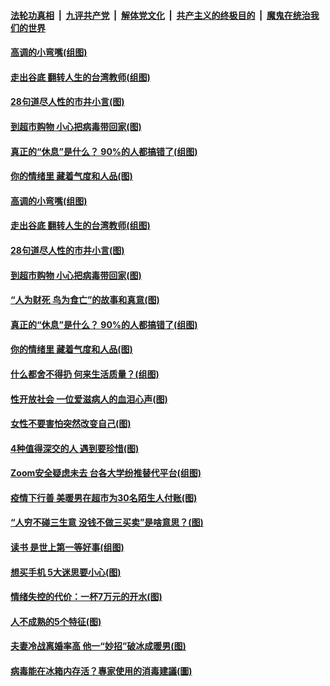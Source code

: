 ####  [法轮功真相](../../../../basic/blob/master/README.md?t=04121501) &nbsp;|&nbsp; [九评共产党](../../../../9ping.md/blob/master/README.md?t=04121501) &nbsp;|&nbsp; [解体党文化](../../../../jtdwh.md/blob/master/README.md?t=04121501)  &nbsp;|&nbsp; [共产主义的终极目的](../../../../gczydzjmd.md/blob/master/README.md?t=04121501) &nbsp;|&nbsp; [魔鬼在统治我们的世界](../../../../mgztzwmdsj.md/blob/master/README.md?t=04121501) 

#### [高调的小弯嘴(组图)](../pages/p8/929468.md?t=04121501) 

#### [走出谷底 翻转人生的台湾教师(组图)](../pages/p8/929453.md?t=04121501) 

#### [28句道尽人性的市井小言(图)](../pages/p8/929232.md?t=04121501) 

#### [到超市购物 小心把病毒带回家(图)](../pages/p8/929221.md?t=04121501) 

#### [真正的“休息”是什么？ 90%的人都搞错了(组图)](../pages/p8/929390.md?t=04121501) 

#### [你的情绪里 藏着气度和人品(图)](../pages/p8/928992.md?t=04121501) 

#### [高调的小弯嘴(组图)](../pages/p8/929468.md?t=04121501) 

#### [走出谷底 翻转人生的台湾教师(组图)](../pages/p8/929453.md?t=04121501) 

#### [28句道尽人性的市井小言(图)](../pages/p8/929232.md?t=04121501) 

#### [到超市购物 小心把病毒带回家(图)](../pages/p8/929221.md?t=04121501) 

#### [“人为财死 鸟为食亡”的故事和真意(图)](../pages/p8/929187.md?t=04121501) 

#### [真正的“休息”是什么？ 90%的人都搞错了(组图)](../pages/p8/929390.md?t=04121501) 

#### [你的情绪里 藏着气度和人品(图)](../pages/p8/928992.md?t=04121501) 

#### [什么都舍不得扔 何来生活质量？(组图)](../pages/p8/929295.md?t=04121501) 

#### [性开放社会 一位爱滋病人的血泪心声(图)](../pages/p8/929276.md?t=04121501) 

#### [女性不要害怕突然改变自己(图)](../pages/p8/929253.md?t=04121501) 

#### [4种值得深交的人 遇到要珍惜(图)](../pages/p8/929208.md?t=04121501) 

#### [Zoom安全疑虑未去 台各大学纷推替代平台(组图)](../pages/p8/929178.md?t=04121501) 

#### [疫情下行善 美暖男在超市为30名陌生人付账(图)](../pages/p8/929009.md?t=04121501) 

#### [“人穷不碰三生意 没钱不做三买卖”是啥意思？(图)](../pages/p8/929087.md?t=04121501) 

#### [读书 是世上第一等好事(组图)](../pages/p8/928997.md?t=04121501) 

#### [想买手机 5大迷思要小心(图)](../pages/p8/929055.md?t=04121501) 

#### [情绪失控的代价：一杯7万元的开水(图)](../pages/p8/929042.md?t=04121501) 

#### [人不成熟的5个特征(图)](../pages/p8/928428.md?t=04121501) 

#### [夫妻冷战离婚率高 他一“妙招”破冰成暖男(图)](../pages/p8/928978.md?t=04121501) 

#### [病毒能在冰箱内存活？專家使用的消毒建議(圖)](../pages/p8/928993.md?t=04121501) 

